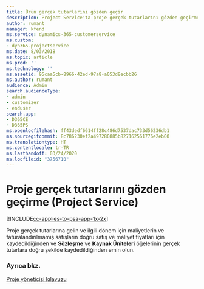 ```yaml
---
title: Ürün gerçek tutarlarını gözden geçir
description: Project Service'ta proje gerçek tutarlarını gözden geçirme
author: rumant
manager: kfend
ms.service: dynamics-365-customerservice
ms.custom:
- dyn365-projectservice
ms.date: 8/03/2018
ms.topic: article
ms.prod: ''
ms.technology: ''
ms.assetid: 95caa5cb-8966-42ed-97a8-a053d8ecbb26
ms.author: rumant
audience: Admin
search.audienceType:
- admin
- customizer
- enduser
search.app:
- D365CE
- D365PS
ms.openlocfilehash: ff43dedf6614ff28c486d7537dac733d56236db1
ms.sourcegitcommit: 8c786230ef2a497280885b827162561776e2eb00
ms.translationtype: HT
ms.contentlocale: tr-TR
ms.lasthandoff: 03/24/2020
ms.locfileid: "3756710"
---
```

# <a name="review-project-actuals-project-service"></a>Proje gerçek tutarlarını gözden geçirme (Project Service)

[!INCLUDE[cc-applies-to-psa-app-1x-2x](../includes/cc-applies-to-psa-app-1x-2x.md)]

Proje gerçek tutarlarına gelin ve ilgili dönem için maliyetlerin ve faturalandırılmamış satışların doğru satış ve maliyet fiyatları için kaydedildiğinden ve **Sözleşme** ve **Kaynak Üniteleri** öğelerinin gerçek tutarlara doğru şekilde kaydedildiğinden emin olun.  
  
### <a name="see-also"></a>Ayrıca bkz.  
 [Proje yöneticisi kılavuzu](../project-service/project-manager-guide.md)
